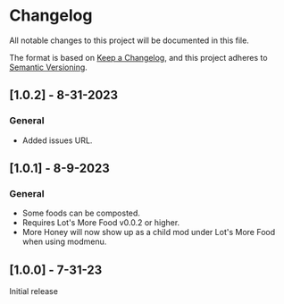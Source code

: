 # Changelog

All notable changes to this project will be documented in this file.

The format is based on [Keep a Changelog](https://keepachangelog.com/en/1.0.0/), and this project adheres to [Semantic Versioning](https://semver.org/spec/v2.0.0.html).

## [1.0.2] - 8-31-2023
### General
- Added issues URL.

## [1.0.1] - 8-9-2023
### General
- Some foods can be composted.
- Requires Lot's More Food v0.0.2 or higher.
- More Honey will now show up as a child mod under Lot's More Food when using modmenu.

## [1.0.0] - 7-31-23

Initial release